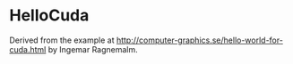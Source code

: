 # HelloCuda

Derived from the example at http://computer-graphics.se/hello-world-for-cuda.html by Ingemar Ragnemalm.
